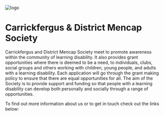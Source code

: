 ![logo](images/logo.jpg)

# Carrickfergus & District Mencap Society

Carrickfergus and District Mencap Society meet to promote awareness within the community of learning disability. It also provides grant opportunities where there is deemed to be a need, to individuals, clubs, social groups and others working with children, young people, and adults with a learning disability. Each application will go through the grant making policy to ensure that there are equal opportunities for all. The aim of the Society is to provide support and funding so that people with a learning disability can develop both personally and socially through a range of opportunities. 

To find out more information about us or to get in touch check out the links below: